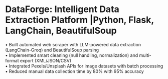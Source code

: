 # DataForge: Intelligent Data Extraction Platform |Python, Flask, LangChain, BeautifulSoup  
• Built automated web scraper with LLM-powered data extraction (LangChain-Groq) and BeautifulSoup parsing  
• Implemented smart cleaning (null handling, normalization) and multi-format export (XML/JSON/CSV)   
• Integrated Pexels/Unsplash APIs for image datasets with batch processing  
• Reduced manual data collection time by 80% with 95% accuracy  